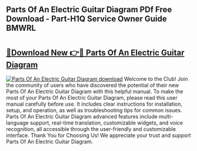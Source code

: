 ## Parts Of An Electric Guitar Diagram PDf Free Download - Part-H1Q Service Owner Guide BMWRL

# <h2><a href="http://dfk3sir.blite.top/?on=Parts+Of+An+Electric+Guitar+Diagram">🔗Download New 👉🔴 Parts Of An Electric Guitar Diagram</a></h2>

[![Parts Of An Electric Guitar Diagram download](https://i.imgur.com/lujVjoI.png)](http://dfk3sir.blite.top/?on=Parts+Of+An+Electric+Guitar+Diagram)
Welcome to the Club! Join the community of users who have discovered the potential of their new Parts Of An Electric Guitar Diagram with this helpful manual. To make the most of your Parts Of An Electric Guitar Diagram, please read this user manual carefully before use. It includes clear instructions for installation, setup, and operation, as well as troubleshooting tips for common issues. Parts Of An Electric Guitar Diagram advanced features include multi-language support, real-time translation, customizable widgets, and voice recognition, all accessible through the user-friendly and customizable interface. Thank You for Choosing Us! We appreciate your trust and support Parts Of An Electric Guitar Diagram.
